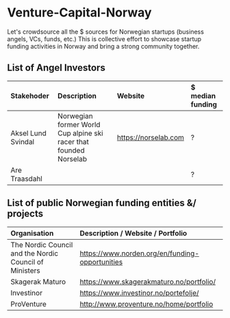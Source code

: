 # Venture-Capital-Norway
Let's crowdsource all the $ sources for Norwegian startups (business angels, VCs, funds, etc.)
This is collective effort to showcase startup funding activities in Norway and bring a strong community together. 

## List of Angel Investors 
| Stakehoder | Description | Website | $ median funding|
| :--- | :--- | :--- | :--- |
| Aksel Lund Svindal | Norwegian former World Cup alpine ski racer that founded Norselab | https://norselab.com |? |
| Are Traasdahl |  |  |? |



## List of public Norwegian funding entities &/ projects 
| Organisation | Description / Website / Portfolio |
| :--- | :--- | 
| The Nordic Council and the Nordic Council of Ministers | https://www.norden.org/en/funding-opportunities | 
| Skagerak Maturo | https://www.skagerakmaturo.no/portfolio/ |
| Investinor | https://www.investinor.no/portefolje/ | 
| ProVenture | http://www.proventure.no/home/portfolio | 





